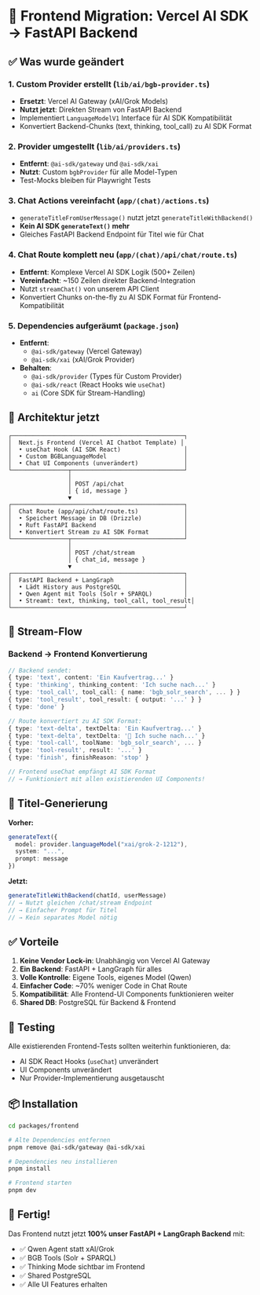 # 🔄 Frontend Migration: Vercel AI SDK → FastAPI Backend

## ✅ Was wurde geändert

### 1. Custom Provider erstellt (`lib/ai/bgb-provider.ts`)
- **Ersetzt**: Vercel AI Gateway (xAI/Grok Models)
- **Nutzt jetzt**: Direkten Stream von FastAPI Backend
- Implementiert `LanguageModelV1` Interface für AI SDK Kompatibilität
- Konvertiert Backend-Chunks (text, thinking, tool_call) zu AI SDK Format

### 2. Provider umgestellt (`lib/ai/providers.ts`)
- **Entfernt**: `@ai-sdk/gateway` und `@ai-sdk/xai`
- **Nutzt**: Custom `bgbProvider` für alle Model-Typen
- Test-Mocks bleiben für Playwright Tests

### 3. Chat Actions vereinfacht (`app/(chat)/actions.ts`)
- `generateTitleFromUserMessage()` nutzt jetzt `generateTitleWithBackend()`
- **Kein AI SDK `generateText()` mehr**
- Gleiches FastAPI Backend Endpoint für Titel wie für Chat

### 4. Chat Route komplett neu (`app/(chat)/api/chat/route.ts`)
- **Entfernt**: Komplexe Vercel AI SDK Logik (500+ Zeilen)
- **Vereinfacht**: ~150 Zeilen direkter Backend-Integration
- Nutzt `streamChat()` von unserem API Client
- Konvertiert Chunks on-the-fly zu AI SDK Format für Frontend-Kompatibilität

### 5. Dependencies aufgeräumt (`package.json`)
- **Entfernt**: 
  - `@ai-sdk/gateway` (Vercel Gateway)
  - `@ai-sdk/xai` (xAI/Grok Provider)
- **Behalten**: 
  - `@ai-sdk/provider` (Types für Custom Provider)
  - `@ai-sdk/react` (React Hooks wie `useChat`)
  - `ai` (Core SDK für Stream-Handling)

## 🎯 Architektur jetzt

```
┌─────────────────────────────────────────────────┐
│  Next.js Frontend (Vercel AI Chatbot Template) │
│  • useChat Hook (AI SDK React)                  │
│  • Custom BGBLanguageModel                      │
│  • Chat UI Components (unverändert)             │
└────────────────┬────────────────────────────────┘
                 │
                 │ POST /api/chat
                 │ { id, message }
                 ▼
┌─────────────────────────────────────────────────┐
│  Chat Route (app/api/chat/route.ts)             │
│  • Speichert Message in DB (Drizzle)            │
│  • Ruft FastAPI Backend                         │
│  • Konvertiert Stream zu AI SDK Format          │
└────────────────┬────────────────────────────────┘
                 │
                 │ POST /chat/stream
                 │ { chat_id, message }
                 ▼
┌─────────────────────────────────────────────────┐
│  FastAPI Backend + LangGraph                    │
│  • Lädt History aus PostgreSQL                  │
│  • Qwen Agent mit Tools (Solr + SPARQL)         │
│  • Streamt: text, thinking, tool_call, tool_result│
└─────────────────────────────────────────────────┘
```

## 🔌 Stream-Flow

### Backend → Frontend Konvertierung

```typescript
// Backend sendet:
{ type: 'text', content: 'Ein Kaufvertrag...' }
{ type: 'thinking', thinking_content: 'Ich suche nach...' }
{ type: 'tool_call', tool_call: { name: 'bgb_solr_search', ... } }
{ type: 'tool_result', tool_result: { output: '...' } }
{ type: 'done' }

// Route konvertiert zu AI SDK Format:
{ type: 'text-delta', textDelta: 'Ein Kaufvertrag...' }
{ type: 'text-delta', textDelta: '💭 Ich suche nach...' }
{ type: 'tool-call', toolName: 'bgb_solr_search', ... }
{ type: 'tool-result', result: '...' }
{ type: 'finish', finishReason: 'stop' }

// Frontend useChat empfängt AI SDK Format
// → Funktioniert mit allen existierenden UI Components!
```

## 📝 Titel-Generierung

**Vorher:**
```typescript
generateText({
  model: provider.languageModel("xai/grok-2-1212"),
  system: "...",
  prompt: message
})
```

**Jetzt:**
```typescript
generateTitleWithBackend(chatId, userMessage)
// → Nutzt gleichen /chat/stream Endpoint
// → Einfacher Prompt für Titel
// → Kein separates Model nötig
```

## ✅ Vorteile

1. **Keine Vendor Lock-in**: Unabhängig von Vercel AI Gateway
2. **Ein Backend**: FastAPI + LangGraph für alles
3. **Volle Kontrolle**: Eigene Tools, eigenes Model (Qwen)
4. **Einfacher Code**: ~70% weniger Code in Chat Route
5. **Kompatibilität**: Alle Frontend-UI Components funktionieren weiter
6. **Shared DB**: PostgreSQL für Backend & Frontend

## 🧪 Testing

Alle existierenden Frontend-Tests sollten weiterhin funktionieren, da:
- AI SDK React Hooks (`useChat`) unverändert
- UI Components unverändert
- Nur Provider-Implementierung ausgetauscht

## 📦 Installation

```bash
cd packages/frontend

# Alte Dependencies entfernen
pnpm remove @ai-sdk/gateway @ai-sdk/xai

# Dependencies neu installieren
pnpm install

# Frontend starten
pnpm dev
```

## 🎉 Fertig!

Das Frontend nutzt jetzt **100% unser FastAPI + LangGraph Backend** mit:
- ✅ Qwen Agent statt xAI/Grok
- ✅ BGB Tools (Solr + SPARQL)
- ✅ Thinking Mode sichtbar im Frontend
- ✅ Shared PostgreSQL
- ✅ Alle UI Features erhalten

